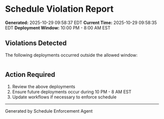 # Schedule Violation Report

**Generated:** 2025-10-29 09:58:37 EDT
**Current Time:** 2025-10-29 09:58:35 EDT
**Deployment Window:** 10:00 PM - 8:00 AM EST

## Violations Detected

The following deployments occurred outside the allowed window:

```

```

## Action Required

1. Review the above deployments
2. Ensure future deployments occur during 10 PM - 8 AM EST
3. Update workflows if necessary to enforce schedule

---

Generated by Schedule Enforcement Agent
